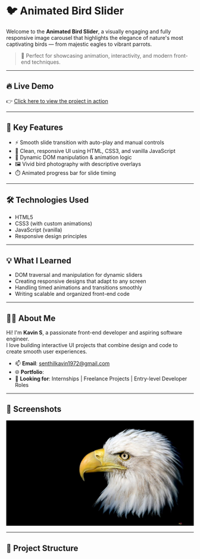 # 🐦 Animated Bird Slider

Welcome to the **Animated Bird Slider**, a visually engaging and fully responsive image carousel that highlights the elegance of nature's most captivating birds — from majestic eagles to vibrant parrots.

> 🎯 Perfect for showcasing animation, interactivity, and modern front-end techniques.

---

## 🔥 Live Demo
👉 [Click here to view the project in action]([http://127.0.0.1:5501/index.html])  

---

## 🚀 Key Features

- ⚡ Smooth slide transition with auto-play and manual controls
- 🎨 Clean, responsive UI using HTML, CSS3, and vanilla JavaScript
- 🧠 Dynamic DOM manipulation & animation logic
- 🖼️ Vivid bird photography with descriptive overlays
- ⏱️ Animated progress bar for slide timing

---

## 🛠️ Technologies Used

- HTML5
- CSS3 (with custom animations)
- JavaScript (vanilla)
- Responsive design principles

---

## 💡 What I Learned

- DOM traversal and manipulation for dynamic sliders
- Creating responsive designs that adapt to any screen
- Handling timed animations and transitions smoothly
- Writing scalable and organized front-end code

---

## 👨‍💻 About Me

Hi! I'm **Kavin S**, a passionate front-end developer and aspiring software engineer.  
I love building interactive UI projects that combine design and code to create smooth user experiences.

- 📫 **Email**: senthilkavin1972@gmail.com  
- 🌐 **Portfolio**: 
- 💼 **Looking for**: Internships | Freelance Projects | Entry-level Developer Roles  

---

## 📸 Screenshots

![Slider Screenshot 1](eagel3.jpg)

---

## 📂 Project Structure

